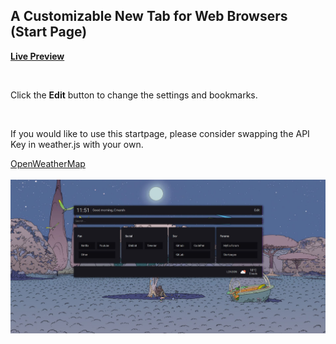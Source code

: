 <h2>A Customizable New Tab for Web Browsers (Start Page) </h2>

<a href='https://cmarsh27.github.io/custom-startpage/'><b>Live Preview</b></a>

<br>

<p>Click the <b>Edit</b> button to change the settings and bookmarks.</p>

<br>


<p>If you would like to use this startpage, please consider swapping the API Key in weather.js with your own.</p>
<a href="https://openweathermap.org/api">OpenWeatherMap</a>

<br>
<br>


<img src="assets/screenshot.jpg">
